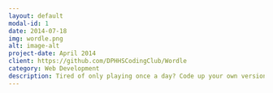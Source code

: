 ```yaml
---
layout: default
modal-id: 1
date: 2014-07-18
img: wordle.png
alt: image-alt
project-date: April 2014
client: https://github.com/DPHHSCodingClub/Wordle
category: Web Development
description: Tired of only playing once a day? Code up your own version!
---
```

